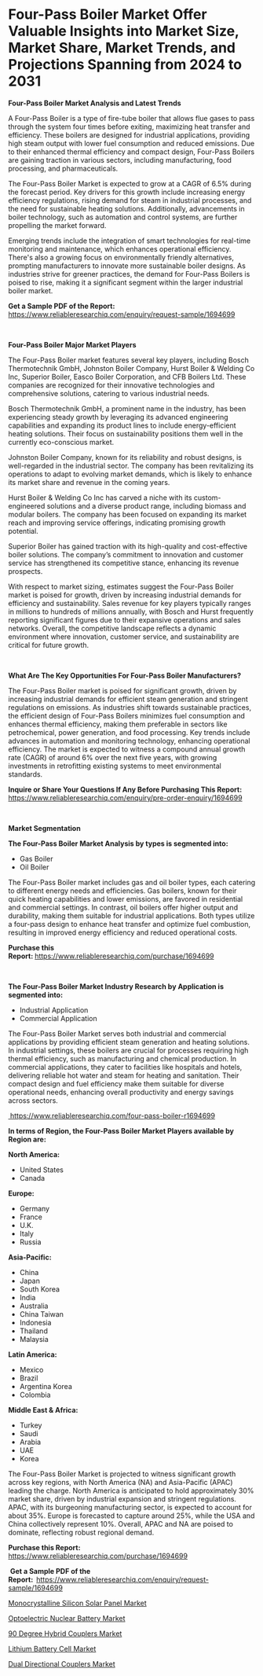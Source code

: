 <p><h1>Four-Pass Boiler Market Offer Valuable Insights into Market Size, Market Share, Market Trends, and Projections Spanning from 2024 to 2031</h1></p><p><strong>Four-Pass Boiler Market Analysis and Latest Trends</strong></p>
<p><p>A Four-Pass Boiler is a type of fire-tube boiler that allows flue gases to pass through the system four times before exiting, maximizing heat transfer and efficiency. These boilers are designed for industrial applications, providing high steam output with lower fuel consumption and reduced emissions. Due to their enhanced thermal efficiency and compact design, Four-Pass Boilers are gaining traction in various sectors, including manufacturing, food processing, and pharmaceuticals.</p><p>The Four-Pass Boiler Market is expected to grow at a CAGR of 6.5% during the forecast period. Key drivers for this growth include increasing energy efficiency regulations, rising demand for steam in industrial processes, and the need for sustainable heating solutions. Additionally, advancements in boiler technology, such as automation and control systems, are further propelling the market forward.</p><p>Emerging trends include the integration of smart technologies for real-time monitoring and maintenance, which enhances operational efficiency. There's also a growing focus on environmentally friendly alternatives, prompting manufacturers to innovate more sustainable boiler designs. As industries strive for greener practices, the demand for Four-Pass Boilers is poised to rise, making it a significant segment within the larger industrial boiler market.</p></p>
<p><strong>Get a Sample PDF of the Report:&nbsp;</strong> <a href="https://www.reliableresearchiq.com/enquiry/request-sample/1694699?utm_campaign=1260&utm_medium=2&utm_source=Github&utm_content=ia&utm_term=06102024&utm_id=four-pass-boiler">https://www.reliableresearchiq.com/enquiry/request-sample/1694699</a></p>
<p>&nbsp;</p>
<p><strong>Four-Pass Boiler Major Market Players</strong></p>
<p><p>The Four-Pass Boiler market features several key players, including Bosch Thermotechnik GmbH, Johnston Boiler Company, Hurst Boiler & Welding Co Inc, Superior Boiler, Easco Boiler Corporation, and CFB Boilers Ltd. These companies are recognized for their innovative technologies and comprehensive solutions, catering to various industrial needs.</p><p>Bosch Thermotechnik GmbH, a prominent name in the industry, has been experiencing steady growth by leveraging its advanced engineering capabilities and expanding its product lines to include energy-efficient heating solutions. Their focus on sustainability positions them well in the currently eco-conscious market.</p><p>Johnston Boiler Company, known for its reliability and robust designs, is well-regarded in the industrial sector. The company has been revitalizing its operations to adapt to evolving market demands, which is likely to enhance its market share and revenue in the coming years.</p><p>Hurst Boiler & Welding Co Inc has carved a niche with its custom-engineered solutions and a diverse product range, including biomass and modular boilers. The company has been focused on expanding its market reach and improving service offerings, indicating promising growth potential.</p><p>Superior Boiler has gained traction with its high-quality and cost-effective boiler solutions. The company’s commitment to innovation and customer service has strengthened its competitive stance, enhancing its revenue prospects.</p><p>With respect to market sizing, estimates suggest the Four-Pass Boiler market is poised for growth, driven by increasing industrial demands for efficiency and sustainability. Sales revenue for key players typically ranges in millions to hundreds of millions annually, with Bosch and Hurst frequently reporting significant figures due to their expansive operations and sales networks. Overall, the competitive landscape reflects a dynamic environment where innovation, customer service, and sustainability are critical for future growth.</p></p>
<p>&nbsp;</p>
<p><strong>What Are The Key Opportunities For Four-Pass Boiler Manufacturers?</strong></p>
<p><p>The Four-Pass Boiler market is poised for significant growth, driven by increasing industrial demands for efficient steam generation and stringent regulations on emissions. As industries shift towards sustainable practices, the efficient design of Four-Pass Boilers minimizes fuel consumption and enhances thermal efficiency, making them preferable in sectors like petrochemical, power generation, and food processing. Key trends include advances in automation and monitoring technology, enhancing operational efficiency. The market is expected to witness a compound annual growth rate (CAGR) of around 6% over the next five years, with growing investments in retrofitting existing systems to meet environmental standards.</p></p>
<p><strong>Inquire or Share Your Questions If Any Before Purchasing This Report:</strong> <a href="https://www.reliableresearchiq.com/enquiry/pre-order-enquiry/1694699?utm_campaign=1260&utm_medium=2&utm_source=Github&utm_content=ia&utm_term=06102024&utm_id=four-pass-boiler">https://www.reliableresearchiq.com/enquiry/pre-order-enquiry/1694699</a></p>
<p>&nbsp;</p>
<p><strong>Market Segmentation</strong></p>
<p><strong>The Four-Pass Boiler Market Analysis by types is segmented into:</strong></p>
<p><ul><li>Gas Boiler</li><li>Oil Boiler</li></ul></p>
<p><p>The Four-Pass Boiler market includes gas and oil boiler types, each catering to different energy needs and efficiencies. Gas boilers, known for their quick heating capabilities and lower emissions, are favored in residential and commercial settings. In contrast, oil boilers offer higher output and durability, making them suitable for industrial applications. Both types utilize a four-pass design to enhance heat transfer and optimize fuel combustion, resulting in improved energy efficiency and reduced operational costs.</p></p>
<p><strong>Purchase this Report:&nbsp;</strong><a href="https://www.reliableresearchiq.com/purchase/1694699?utm_campaign=1260&utm_medium=2&utm_source=Github&utm_content=ia&utm_term=06102024&utm_id=four-pass-boiler">https://www.reliableresearchiq.com/purchase/1694699</a></p>
<p>&nbsp;</p>
<p><strong>The Four-Pass Boiler Market Industry Research by Application is segmented into:</strong></p>
<p><ul><li>Industrial Application</li><li>Commercial Application</li></ul></p>
<p><p>The Four-Pass Boiler Market serves both industrial and commercial applications by providing efficient steam generation and heating solutions. In industrial settings, these boilers are crucial for processes requiring high thermal efficiency, such as manufacturing and chemical production. In commercial applications, they cater to facilities like hospitals and hotels, delivering reliable hot water and steam for heating and sanitation. Their compact design and fuel efficiency make them suitable for diverse operational needs, enhancing overall productivity and energy savings across sectors.</p></p>
<p><a href="https://www.reliableresearchiq.com/four-pass-boiler-r1694699?utm_campaign=1260&utm_medium=2&utm_source=Github&utm_content=ia&utm_term=06102024&utm_id=four-pass-boiler">&nbsp;https://www.reliableresearchiq.com/four-pass-boiler-r1694699</a></p>
<p><strong>In terms of Region, the Four-Pass Boiler Market Players available by Region are:</strong></p>
<p>
    <p> <strong> North America: </strong>
        <ul>
            <li>United States</li>
            <li>Canada</li>
        </ul>
        </p> 
    <p> <strong> Europe: </strong>
        <ul>
            <li>Germany</li>
            <li>France</li>
            <li>U.K.</li>
            <li>Italy</li>
            <li>Russia</li>
        </ul>
        </p> 
    <p> <strong> Asia-Pacific: </strong>
        <ul>
            <li>China</li>
            <li>Japan</li>
            <li>South Korea</li>
            <li>India</li>
            <li>Australia</li>
            <li>China Taiwan</li>
            <li>Indonesia</li>
            <li>Thailand</li>
            <li>Malaysia</li>
        </ul>
        </p> 
    <p> <strong> Latin America: </strong>
        <ul>
            <li>Mexico</li>
            <li>Brazil</li>
            <li>Argentina Korea</li>
            <li>Colombia</li>
        </ul>
        </p> 
    <p> <strong> Middle East & Africa: </strong>
        <ul>
            <li>Turkey</li>
            <li>Saudi</li>
            <li>Arabia</li>
            <li>UAE</li>
            <li>Korea</li>
        </ul>
    </p>
    </p>
<p><p>The Four-Pass Boiler Market is projected to witness significant growth across key regions, with North America (NA) and Asia-Pacific (APAC) leading the charge. North America is anticipated to hold approximately 30% market share, driven by industrial expansion and stringent regulations. APAC, with its burgeoning manufacturing sector, is expected to account for about 35%. Europe is forecasted to capture around 25%, while the USA and China collectively represent 10%. Overall, APAC and NA are poised to dominate, reflecting robust regional demand.</p></p>
<p><strong>Purchase this Report: </strong><a href="https://www.reliableresearchiq.com/purchase/1694699?utm_campaign=1260&utm_medium=2&utm_source=Github&utm_content=ia&utm_term=06102024&utm_id=four-pass-boiler">https://www.reliableresearchiq.com/purchase/1694699</a></p>
<p>&nbsp;<strong>Get a Sample PDF of the Report:&nbsp;&nbsp;</strong><a href="https://www.reliableresearchiq.com/enquiry/request-sample/1694699?utm_campaign=1260&utm_medium=2&utm_source=Github&utm_content=ia&utm_term=06102024&utm_id=four-pass-boiler">https://www.reliableresearchiq.com/enquiry/request-sample/1694699</a></p>
<p><strong></strong></p>
<p><p><a href="https://github.com/AdeaKodra585/Market-Research-Report-List-1/blob/main/monocrystalline-silicon-solar-panel-market.md?utm_campaign=1260&utm_medium=2&utm_source=Github&utm_content=ia&utm_term=06102024&utm_id=four-pass-boiler">Monocrystalline Silicon Solar Panel Market</a></p><p><a href="https://issuu.com/reportprime-2/docs/optoelectric-nuclear-battery-market_a33db17baf8caa?utm_campaign=1260&utm_medium=2&utm_source=Github&utm_content=ia&utm_term=06102024&utm_id=four-pass-boiler">Optoelectric Nuclear Battery Market</a></p><p><a href="https://www.linkedin.com/pulse/90-degree-hybrid-couplers-market-outlook-share-analysis-kjqvc?utm_campaign=1260&utm_medium=2&utm_source=Github&utm_content=ia&utm_term=06102024&utm_id=four-pass-boiler">90 Degree Hybrid Couplers Market</a></p><p><a href="https://issuu.com/reportprime-2/docs/lithium-battery-cell-market-size-20_085d918b2c3f5f?utm_campaign=1260&utm_medium=2&utm_source=Github&utm_content=ia&utm_term=06102024&utm_id=four-pass-boiler">Lithium Battery Cell Market</a></p><p><a href="https://www.linkedin.com/pulse/dual-directional-couplers-market-drivers-challenges-2p5hc?utm_campaign=1260&utm_medium=2&utm_source=Github&utm_content=ia&utm_term=06102024&utm_id=four-pass-boiler">Dual Directional Couplers Market</a></p></p>
